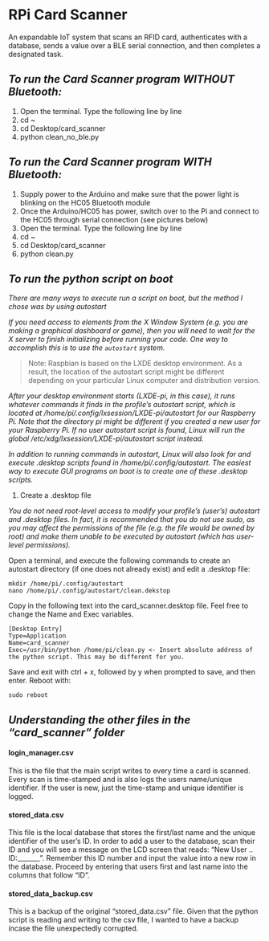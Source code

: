 # RPi Card Scanner
An expandable IoT system that scans an RFID card, authenticates with a database, sends a value over a BLE serial connection, and then completes a designated task.

## *To run the Card Scanner program WITHOUT Bluetooth:*

1.	Open the terminal. Type the following line by line
2.	cd ~
3.	cd Desktop/card_scanner
4.	python clean_no_ble.py


## *To run the Card Scanner program WITH Bluetooth:*

1.	Supply power to the Arduino and make sure that the power light is blinking on the HC05 Bluetooth module
2.	Once the Arduino/HC05 has power, switch over to the Pi and connect to the HC05 through serial connection (see pictures below)
3.	Open the terminal. Type the following line by line
4.	cd ~
5.	cd Desktop/card_scanner
6.	python clean.py

## *To run the python script on boot*

*There are many ways to execute run a script on boot, but the method I chose was by using autostart*

*If you need access to elements from the X Window System (e.g. you are making a graphical dashboard or game), then you will need to wait for the X server to finish initializing before running your code. One way to accomplish this is to use the `autostart` system.*

> Note: Raspbian is based on the LXDE desktop environment. As a result, the location of the autostart script might be different depending on your particular Linux computer and distribution version.

*After your desktop environment starts (LXDE-pi, in this case), it runs whatever commands it finds in the profile’s autostart script, which is located at /home/pi/.config/lxsession/LXDE-pi/autostart for our Raspberry Pi. Note that the directory pi might be different if you created a new user for your Raspberry Pi. If no user autostart script is found, Linux will run the global /etc/xdg/lxsession/LXDE-pi/autostart script instead.*

*In addition to running commands in autostart, Linux will also look for and execute .desktop scripts found in /home/pi/.config/autostart. The easiest way to execute GUI programs on boot is to create one of these .desktop scripts.*

1. Create a .desktop file

*You do not need root-level access to modify your profile’s (user’s) autostart and .desktop files. In fact, it is recommended that you do not use sudo, as you may affect the permissions of the file (e.g. the file would be owned by root) and make them unable to be executed by autostart (which has user-level permissions).*

Open a terminal, and execute the following commands to create an autostart directory (if one does not already exist) and edit a .desktop file:

```
mkdir /home/pi/.config/autostart
nano /home/pi/.config/autostart/clean.dekstop
```

Copy in the following text into the card_scanner.desktop file. Feel free to change the Name and Exec variables.

```
[Desktop Entry]
Type=Application
Name=card_scanner
Exec=/usr/bin/python /home/pi/clean.py <- Insert absolute address of the python script. This may be different for you.
```
Save and exit with ctrl + x, followed by y when prompted to save, and then enter. Reboot with:

```
sudo reboot
```

## *Understanding the other files in the “card_scanner” folder*

#### login_manager.csv
This is the file that the main script writes to every time a card is scanned. Every scan is time-stamped and is also        logs the users name/unique identifier. If the user is new, just the time-stamp and unique identifier is logged.

#### stored_data.csv
This file is the local database that stores the first/last name and the unique identifier of the user’s ID. In order to add a user to the database, scan their ID and you will see a message on the LCD screen that reads: “New User .. ID:_______”. Remember this ID number and input the value into a new row in the database. Proceed by entering that users first and last name into the columns that follow “ID”.

#### stored_data_backup.csv
This is a backup of the original “stored_data.csv” file. Given that the python script is reading and writing to the csv file, I wanted to have a backup incase the file unexpectedly corrupted.
